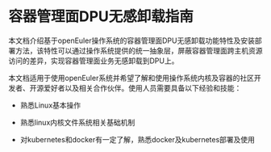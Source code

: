 # 容器管理面DPU无感卸载指南

本文档介绍基于openEuler操作系统的容器管理面DPU无感卸载功能特性及安装部署方法，该特性可以通过操作系统提供的统一抽象层，屏蔽容器管理面跨主机资源访问的差异，实现容器管理面业务无感卸载到DPU上。

本文档适用于使用openEuler系统并希望了解和使用操作系统内核及容器的社区开发者、开源爱好者以及相关合作伙伴。使用人员需要具备以下经验和技能：

- 熟悉Linux基本操作

- 熟悉linux内核文件系统相关基础机制

- 对kubernetes和docker有一定了解，熟悉docker及kubernetes部署及使用
